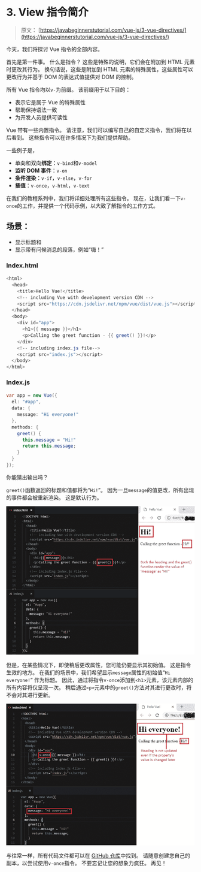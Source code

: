 # 3\. View 指令简介

> 原文： [https://javabeginnerstutorial.com/vue-js/3-vue-directives/](https://javabeginnerstutorial.com/vue-js/3-vue-directives/)

今天，我们将探讨 Vue 指令的全部内容。

首先是第一件事。 什么是指令？ 这些是特殊的说明，它们会在附加到 HTML 元素时更改其行为。 换句话说，这些是附加到 HTML 元素的特殊属性，这些属性可以更改行为并基于 DOM 的表达式值提供对 DOM 的控制。

所有 Vue 指令均以`v-`为前缀。 该前缀用于以下目的：

*   表示它是属于 Vue 的特殊属性
*   帮助保持语法一致
*   为开发人员提供可读性

Vue 带有一些内置指令。 请注意，我们可以编写自己的自定义指令，我们将在以后看到。 这些指令可以在许多情况下为我们提供帮助。

一些例子是，

*   单向和双向**绑定**：`v-bind`和`v-model`
*   **监听 DOM 事件**：`v-on`
*   **条件渲染**：`v-if`，`v-else`，`v-for`
*   **插值**：`v-once`，`v-html`，`v-text`

在我们的教程系列中，我们将详细处理所有这些指令。 现在，让我们看一下`v-once`的工作，并提供一个代码示例，以大致了解指令的工作方式。

## 场景：

*   显示标题和
*   显示带有问候消息的段落，例如“嗨！”

### Index.html

```java
<html>
  <head>
    <title>Hello Vue!</title>
    <!-- including Vue with development version CDN -->
    <script src="https://cdn.jsdelivr.net/npm/vue/dist/vue.js"></script>
  </head>
  <body>
    <div id="app">
      <h1>{{ message }}</h1>
      <p>Calling the greet function - {{ greet() }}!</p>
    </div>
    <!-- including index.js file-->
    <script src="index.js"></script>
  </body>
</html>
```

### Index.js

```java
var app = new Vue({
  el: "#app",
  data: {
    message: "Hi everyone!"
  },
  methods: {
    greet() {
      this.message = "Hi!"
      return this.message;
    }
  }
});
```

你能猜出输出吗？

`greet()`函数返回的标题和值都将为“`Hi!`”。 因为一旦`message`的值更改，所有出现的事件都会被重新渲染。 这是默认行为。

![without Vue Directives](img/b61c39cadd45c6bced82a8933db8cda1.png)

但是，在某些情况下，即使稍后更改属性，您可能仍要显示其初始值。 这是指令生效的地方。 在我们的场景中，我们希望显示`message`属性的初始值“`Hi everyone!`” 作为标题。 因此，通过将指令`v-once`添加到`<h1>`元素，该元素内部的所有内容将仅呈现一次。 稍后通过`<p>`元素中的`greet()`方法对其进行更改时，将不会对其进行更新。

![With Vue directives](img/86f997c82e065ce6c4461f4bd6bd5bfb.png)

与往常一样，所有代码文件都可以在 [GitHub 仓库](https://github.com/JBTAdmin/vuejs)中找到。 请随意创建您自己的副本，以尝试使用`v-once`指令。 不要忘记让您的想象力疯狂。 再见！
